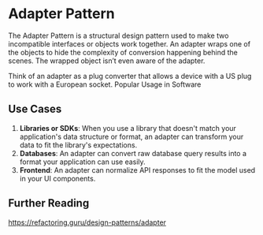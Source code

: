# Adapter Pattern

The Adapter Pattern is a structural design pattern used to make two incompatible
interfaces or objects work together. An adapter wraps one of the objects to hide
the complexity of conversion happening behind the scenes. The wrapped object
isn’t even aware of the adapter.

Think of an adapter as a plug converter that allows a device with a US plug to
work with a European socket. Popular Usage in Software

## Use Cases

1. **Libraries or SDKs**: When you use a library that doesn't match your
   application's data structure or format, an adapter can transform your data to
   fit the library's expectations.
2. **Databases**: An adapter can convert raw database query results into a format
   your application can use easily.
3. **Frontend**: An adapter can normalize API responses to fit the model
   used in your UI components.

## Further Reading

https://refactoring.guru/design-patterns/adapter